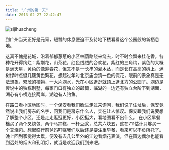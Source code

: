 ```yaml
---
title: "广州的第一天"
date: 2013-02-27 22:42:47
---
```


![](../../../images/2013/sijihuacheng.jpg "sijihuacheng") 

到广州当天正好是元宵，短暂的休息便迫不及待地下楼看看这个公园般的新栖息地。 

这真不愧是花城，沿着郁郁葱葱的小区林荫路绕来绕去，时不时会飘来桂花香。各种花开得绚烂：紫荆花，山茶花，红色绒绒的合欢花，紫红的三角梅，紫色的大概是满天星，黄色的像迎春花，但又不是一长串的灌木丛，而是长在高高的树上，满树绿叶点缀几簇黄色繁花。想起过年时北京庙会清一色的假花，眼前的景象真是无法想象，繁茂的植物，一大片湖水，光在小区逛逛就顶上逛北方的公园了。湖边是传说中的独栋别墅，每家门口有独立的邮筒，临湖的一边还有独立台阶下到湖面，湖心有小桥连接两岸，湖边有人钓鱼。 

在路口看小区地图时，一个保安看我们脸生走过来询问，我们说了住址后，保安竟然说出我们房东的名字，问我们是房东什么人，实在让人惊叹。保安跟我们说要想了解整个小区，还是走走逛逛更好，小区挺大，看地图看不出什么。 在小区早餐档买了两个叉烧包、两个马蹄糕、一杯豆浆，总共六块五，这在711估计只够买一个叉烧包。想起临行前爸妈叮嘱我们以后还是要注重早餐，看来可以不负所托了。晚上回到家觉得太累，便没有去几公里外的江边看烟花表演，但在窗边偶尔也能看到远处的烟火和孔明灯，就当是欢迎我们到来吧。